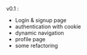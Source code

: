 v0.1 :
- Login & signup page 
- authentication with cookie
- dynamic navigation
- profile page
- some refactoring 